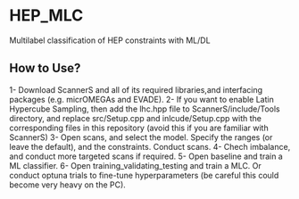 # HEP_MLC
Multilabel classification of HEP constraints with ML/DL

## How to Use?
1- Download ScannerS and all of its required libraries,and interfacing packages (e.g. micrOMEGAs and EVADE).
2- If you want to enable Latin Hypercube Sampling, then add the lhc.hpp file to ScannerS/include/Tools directory, and replace src/Setup.cpp and inlcude/Setup.cpp with the corresponding files in this repository (avoid this if you are familiar with ScannerS)
3- Open scans, and select the model. Specify the ranges (or leave the default), and the constraints. Conduct scans.
4- Chech imbalance, and conduct more targeted scans if required.
5- Open baseline and train a ML classifier.
6- Open training_validating_testing and train a MLC. Or conduct optuna trials to fine-tune hyperparameters (be careful this could become very heavy on the PC). 

